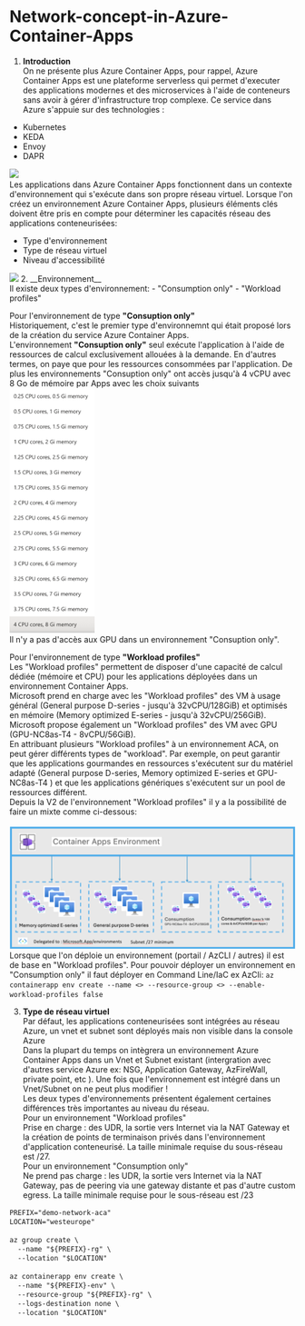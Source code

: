 # Network-concept-in-Azure-Container-Apps
1. __Introduction__ </br>
On ne présente plus Azure Container Apps, pour rappel, Azure Container Apps est une plateforme serverless qui permet d'executer des applications modernes et des microservices à l'aide de conteneurs sans avoir à gérer d'infrastructure trop complexe. Ce service dans Azure s'appuie sur des technologies :<br>
- Kubernetes
- KEDA
- Envoy
- DAPR

<img src="https://learn.microsoft.com/fr-fr/azure/container-apps/media/overview/azure-container-apps-example-scenarios.png"/>

<br>
Les applications dans Azure Container Apps fonctionnent dans un contexte d'environnement qui s'exécute dans son propre réseau virtuel. Lorsque l'on créez un environnement Azure Container Apps, plusieurs éléments clés doivent être pris en compte pour déterminer les capacités réseau des applications conteneurisées:<br>

- Type d'environnement
- Type de réseau virtuel
- Niveau d'accessibilité

<img src="https://learn.microsoft.com/en-us/azure/container-apps/media/environments/azure-container-apps-environments.png"/>
2. __Environnement__ </br>
Il existe deux types d'environnement:
- "Consumption only"
- "Workload profiles"


Pour l'environnement de type __"Consuption only"__<br>
Historiquement, c'est le premier type d'environnemnt qui était proposé lors de la création du service Azure Container Apps.<br>
L'environnement __"Consuption only"__ seul exécute l'application à l'aide de ressources de calcul exclusivement allouées à la demande. En d'autres termes, on paye que pour les ressources consommées par l'application. De plus les environnements "Consuption only" ont accès jusqu'à 4 vCPU avec 8 Go de mémoire par Apps avec les choix suivants<br>
<img width='150' src='./images/img-00.png'/><br>
Il n'y a pas d'accès aux GPU dans un environnement "Consuption only".


Pour l'environnement de  type __"Workload profiles"__<br>
Les "Workload profiles" permettent de disposer d'une capacité de calcul dédiée (mémoire et CPU) pour les applications déployées dans un environnement Container Apps.<br>
Microsoft prend en charge avec les "Workload profiles" des VM à usage général (General purpose D-series - jusqu'à 32vCPU/128GiB) et optimisés en mémoire (Memory optimized E-series - jusqu'à 32vCPU/256GiB). Microsoft propose également un "Workload profiles" des VM avec GPU (GPU-NC8as-T4 - 8vCPU/56GiB).<br>
En attribuant plusieurs "Workload profiles" à un environnement ACA, on peut gérer différents types de "workload". Par exemple, on peut garantir que les applications gourmandes en ressources s'exécutent sur du matériel adapté (General purpose D-series, Memory optimized E-series et GPU-NC8as-T4 ) et que les applications génériques s'exécutent sur un pool de ressources différent.<br>
Depuis la V2 de l'environnement "Workload profiles" il y a la possibilité de faire un mixte comme ci-dessous:<br><br>
<img src='./images/img-01-1.png'/><br>
Lorsque que l'on déploie un environnement (portail / AzCLI / autres) il est de base en "Workload profiles". Pour pouvoir déployer un environnement en "Consumption only" il faut déployer en Command Line/IaC ex AzCli: `az containerapp env create --name <> --resource-group <> --enable-workload-profiles false`

3. __Type de réseau virtuel__<br>
Par défaut, les applications conteneurisées sont intégrées au réseau Azure, un vnet et subnet sont déployés mais non visible dans la console Azure<br>
Dans la plupart du temps on intègrera un environnement Azure Container Apps dans un Vnet et Subnet existant (intergration avec d'autres service Azure ex: NSG, Application Gateway, AzFireWall, private point, etc ). Une fois que l'environnement est intégré dans un Vnet/Subnet on ne peut plus modifier !<br>
Les deux types d'environnements présentent également certaines différences très importantes au niveau du réseau.<br>
Pour un environnement "Workload profiles"<br>
Prise en charge :  des UDR, la sortie vers Internet via la NAT Gateway et la création de points de terminaison privés dans l'environnement d'application conteneurisé. La taille minimale requise du sous-réseau est /27.<br>
Pour un environnement "Consumption only"<br>
Ne prend pas charge : les UDR, la sortie vers Internet via la NAT Gateway, pas de peering via une gateway distante et pas d'autre custom egress. La taille minimale requise pour le sous-réseau est /23<br>












```
PREFIX="demo-network-aca"
LOCATION="westeurope"

az group create \
  --name "${PREFIX}-rg" \
  --location "$LOCATION"

az containerapp env create \
  --name "${PREFIX}-env" \
  --resource-group "${PREFIX}-rg" \
  --logs-destination none \
  --location "$LOCATION"

```





